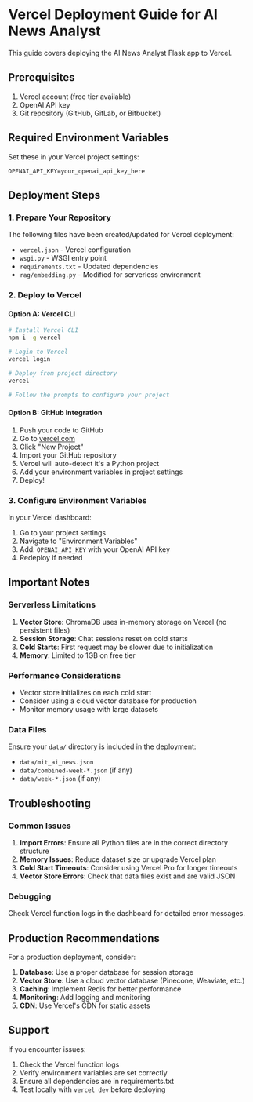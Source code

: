 # Vercel Deployment Guide for AI News Analyst

This guide covers deploying the AI News Analyst Flask app to Vercel.

## Prerequisites

1. Vercel account (free tier available)
2. OpenAI API key
3. Git repository (GitHub, GitLab, or Bitbucket)

## Required Environment Variables

Set these in your Vercel project settings:

```
OPENAI_API_KEY=your_openai_api_key_here
```

## Deployment Steps

### 1. Prepare Your Repository

The following files have been created/updated for Vercel deployment:

- `vercel.json` - Vercel configuration
- `wsgi.py` - WSGI entry point
- `requirements.txt` - Updated dependencies
- `rag/embedding.py` - Modified for serverless environment

### 2. Deploy to Vercel

#### Option A: Vercel CLI
```bash
# Install Vercel CLI
npm i -g vercel

# Login to Vercel
vercel login

# Deploy from project directory
vercel

# Follow the prompts to configure your project
```

#### Option B: GitHub Integration
1. Push your code to GitHub
2. Go to [vercel.com](https://vercel.com)
3. Click "New Project"
4. Import your GitHub repository
5. Vercel will auto-detect it's a Python project
6. Add your environment variables in project settings
7. Deploy!

### 3. Configure Environment Variables

In your Vercel dashboard:
1. Go to your project settings
2. Navigate to "Environment Variables"
3. Add: `OPENAI_API_KEY` with your OpenAI API key
4. Redeploy if needed

## Important Notes

### Serverless Limitations

1. **Vector Store**: ChromaDB uses in-memory storage on Vercel (no persistent files)
2. **Session Storage**: Chat sessions reset on cold starts
3. **Cold Starts**: First request may be slower due to initialization
4. **Memory**: Limited to 1GB on free tier

### Performance Considerations

- Vector store initializes on each cold start
- Consider using a cloud vector database for production
- Monitor memory usage with large datasets

### Data Files

Ensure your `data/` directory is included in the deployment:
- `data/mit_ai_news.json`
- `data/combined-week-*.json` (if any)
- `data/week-*.json` (if any)

## Troubleshooting

### Common Issues

1. **Import Errors**: Ensure all Python files are in the correct directory structure
2. **Memory Issues**: Reduce dataset size or upgrade Vercel plan
3. **Cold Start Timeouts**: Consider using Vercel Pro for longer timeouts
4. **Vector Store Errors**: Check that data files exist and are valid JSON

### Debugging

Check Vercel function logs in the dashboard for detailed error messages.

## Production Recommendations

For a production deployment, consider:

1. **Database**: Use a proper database for session storage
2. **Vector Store**: Use a cloud vector database (Pinecone, Weaviate, etc.)
3. **Caching**: Implement Redis for better performance
4. **Monitoring**: Add logging and monitoring
5. **CDN**: Use Vercel's CDN for static assets

## Support

If you encounter issues:
1. Check the Vercel function logs
2. Verify environment variables are set correctly
3. Ensure all dependencies are in requirements.txt
4. Test locally with `vercel dev` before deploying
